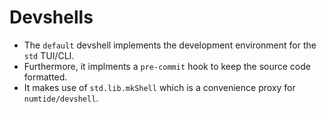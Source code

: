 # Devshells

- The `default` devshell implements the development environment for the `std` TUI/CLI.
- Furthermore, it implments a `pre-commit` hook to keep the source code formatted.
- It makes use of `std.lib.mkShell` which is a convenience proxy for `numtide/devshell`.
